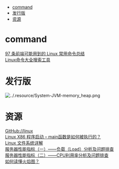 <!-- TOC -->

- [command](#command)
- [发行版](#发行版)
- [资源](#资源)

<!-- /TOC -->

# command

[97 条前端可能用到的 Linux 常用命令总结](https://mp.weixin.qq.com/s/DuMVH1-kxkIpUzxDs7p4og)<br>
[Linux命令大全搜索工具](https://wangchujiang.com/linux-command/)<br>

# 发行版


![../.resource/System-JVM-memory_heap.png](../.resource/System-Linux-distribute.jpg)

# 资源

[GitHub://linux](https://github.com/torvalds/linux)<br>
[Linux X86 程序启动 – main函数是如何被执行的？](https://luomuxiaoxiao.com/?p=516)<br>
[Linux 文件系统详解](https://mp.weixin.qq.com/s/yuyRNlNQQQs6BHJKtQJOQg)<br>
[服务器性能指标（一）——负载（Load）分析及问题排查](https://mp.weixin.qq.com/s/s4MkM6UDo5TOLhfnZadGsQ)<br>
[服务器性能指标（二）——CPU利用率分析及问题排查](https://mp.weixin.qq.com/s/iXVi-5ksjSlU7t0H9Dhjwg)<br>
[如何读懂火焰图？](https://mp.weixin.qq.com/s/ujYSGr_UphO4IkNt12BbXg)<br>

